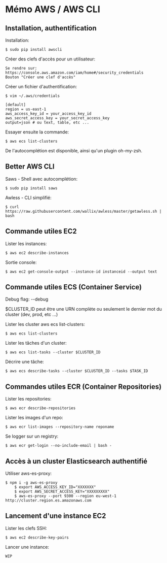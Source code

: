 # Mémo AWS / AWS CLI

## Installation, authentification

Installation:

	$ sudo pip install awscli


Créer des clefs d'accès pour un utilisateur: 

	Se rendre sur: https://console.aws.amazon.com/iam/home#/security_credentials
	Bouton "Créer une clef d'accès"
	

Créer un fichier d'authentification:

	$ vim ~/.aws/credentials

	[default]
	region = us-east-1
	aws_access_key_id = your_access_key_id
	aws_secret_access_key = your_secret_access_key	
	output=json # ou text, table, etc ...

Essayer ensuite la commande:

	$ aws ecs list-clusters


De l'autocomplétion est disponible, ainsi qu'un plugin oh-my-zsh.


## Better AWS CLI

Saws - Shell avec autocomplétion:

	$ sudo pip install saws

Awless - CLI simplifié:

	$ curl https://raw.githubusercontent.com/wallix/awless/master/getawless.sh | bash


## Commande utiles EC2

Lister les instances:

	$ aws ec2 describe-instances

Sortie console:

	$ aws ec2 get-console-output --instance-id instanceid --output text


## Commande utiles ECS (Container Service)

Debug flag: --debug

$CLUSTER_ID peut être une URN complète ou seulement le dernier mot du cluster (dev, prod, etc ...)

Lister les cluster aws ecs list-clusters:

	$ aws ecs list-clusters

Lister les tâches d'un cluster:

	$ aws ecs list-tasks --cluster $CLUSTER_ID

Décrire une tâche:

	$ aws ecs describe-tasks --cluster $CLUSTER_ID --tasks $TASK_ID


## Commandes utiles ECR (Container Repositories)

Lister les repositories:

	$ aws ecr describe-repositories

Lister les images d'un repo:

	$ aws ecr list-images --repository-name reponame

Se logger sur un registry:

	$ aws ecr get-login --no-include-email | bash - 


## Accès à un cluster Elasticsearch authentifié

Utiliser aws-es-proxy:

	$ npm i -g aws-es-proxy
    	$ export AWS_ACCESS_KEY_ID="XXXXXXX" 
    	$ export AWS_SECRET_ACCESS_KEY="XXXXXXXXX"
    	$ aws-es-proxy --port 9300 --region eu-west-1 http://cluster.region.es.amazonaws.com


## Lancement d'une instance EC2

Lister les clefs SSH:

	$ aws ec2 describe-key-pairs


Lancer une instance:

	WIP

